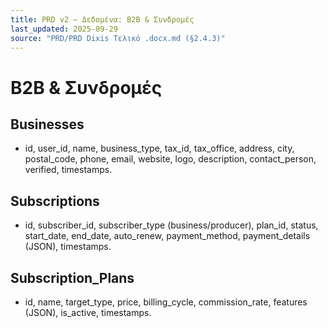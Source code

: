 ```yaml
---
title: PRD v2 — Δεδομένα: B2B & Συνδρομές
last_updated: 2025-09-29
source: "PRD/PRD Dixis Τελικό .docx.md (§2.4.3)"
---
```


# B2B & Συνδρομές

## Businesses
- id, user_id, name, business_type, tax_id, tax_office, address, city, postal_code, phone, email, website, logo, description, contact_person, verified, timestamps.

## Subscriptions
- id, subscriber_id, subscriber_type (business/producer), plan_id, status, start_date, end_date, auto_renew, payment_method, payment_details (JSON), timestamps.

## Subscription_Plans
- id, name, target_type, price, billing_cycle, commission_rate, features (JSON), is_active, timestamps.


